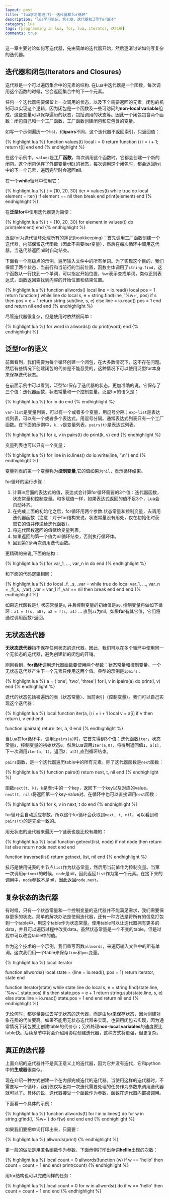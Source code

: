 ```yaml
---
layout: post
title: "lua学习笔记(7)--迭代器和for循环"
description: "lua学习笔记，第七章，迭代器和泛型for循环"
category: lua
tags: [programming in lua, for, lua, iterator, 迭代器]
comments: true
---
```


这一章主要讨论如何写迭代器，先由简单的迭代器开始，然后逐渐讨论如何写复杂的迭代器。

## 迭代器和闭包(Iterators and Closures)

迭代器是一个可以遍历集合中的元素的结构. 在Lua中迭代器是一个函数，每次调用这个函数的时候，它会返回集合中的下一个元素。

任何一个迭代器需要保留上一次调用的状态，以及下个需要返回的元素。闭包的机制可以实现这个逻辑，因为闭包是一个函数及一些可访问的**non-local variable**组成，这些变量可以保存遍历的状态，包括调用的状态等。因此一个闭包包含两个函数：闭包自己和一个工厂函数，工厂函数创建闭包和它包含的变量。

如写一个示例遍历一个list，和**ipairs**不同，这个迭代器不返回索引，只返回值：

{% highlight lua %}
function values(t)
    local i = 0
    return function () 
        i = i + 1;
        return t[i]
    end
end
{% endhighlight %}

<!-- more -->

在这个示例中，`values`是**工厂函数**，每次调用这个函数时，它都会创建一个新的闭包。这个闭包保存了外部变量`t`和`i`的状态，每次调用这个闭包时，都会返回list中的下一个元素，遍历完毕时会返回**nil**.

在一个**while**循环中使用它：

{% highlight lua %}
t = {10, 20, 30}
iter = values(t)
while true do
    local element = iter()
    if element == nil then break end
    print(element)
end
{% endhighlight %}

在**泛型for**中使用迭代器更为简便：

{% highlight lua %}
t = {10, 20, 30}
for element in values(t) do
    print(element)
end
{% endhighlight %}

泛型for为迭代循环处理所有的簿记(bookkeeping)：首先调用工厂函数创建一个迭代器，内部保留迭代函数（因此不需要iter变量），然后在每次循环中调用迭代器，当迭代器返回nil时自动结束。

下面看一个高级点的示例，遍历输入文件中的所有单词。为了实现这个目的，我们保留了两个状态，当前行和当前行的当前位置，函数主体调用了`string.find`，这个函数从一行找到一个单词，可以指定开始位置，`%w+`表示查找单词，类似正则表达式，函数返回查找到内容的开始位置和结束位置。

{% highlight lua %}
function allwords()
    local line = io.read()
    local pos = 1
    return function()
        while line do
            local s, e = string.find(line, '%w+', pos)
            if s then
                pos = e + 1
                return string.sub(line, s, e)
            else
                line  = io.read()
                pos = 1
            end
        end
        return nil
    end
end
{% endhighlight %}

尽管迭代器很复杂，但是使用时依然很简单：

{% highlight lua %}
for word in allwords() do
    print(word)
end
{% endhighlight %}

## 泛型for的语义

前面看到，我们需要为每个循环创建一个闭包，在大多数情况下，这不存在问题。然后有些情况下创建闭包的代价是不能忍受的，这种情况下可以使用泛型for本身来保存迭代状态。

在前面示例中可以看到，泛型for保存了迭代器的状态。更加准确的说，它保存了三个值：迭代器函数，状态常量和一个控制变量。泛型for的语义是：

{% highlight lua %}
for <var-list> in <exp-list> do
    <body>
end
{% endhighlight %}

`var-list`是变量列表，可以有一个或者多个变量，用逗号分隔；`exp-list`是表达式列表，可以有一个或者多个表达式，用逗号分隔。通常表达式列表只有一个工厂函数。在下面的示例中，`k, v`是变量列表，`pairs(t)`是表达式列表。

{% highlight lua %}
for k, v in pairs(t) do
    print(k, v)
end
{% endhighlight %}

变量列表也可以只有一个变量：

{% highlight lua %}
for line in io.lines() do
    io.write(line, "\n")
end
{% endhighlight %}

变量列表的第一个变量称为**控制变量**,它的值如果为`nil`，表示循环结束。

for循环的运行步骤：
1. 计算in后面的表达式的值，表达式会计算for循环需要的3个值：迭代器函数，状态常量和控制变量。和多赋值一样，如果表达式返回的值不足3个，Lua会自动补齐。 
2. 在完成上面的初始化之后，for循环用两个参数:状态常量和控制变量，去调用迭代器函数（注意：对于for结构来说，状态常量没有用处，仅在初始化时获取它的值并传递给迭代函数）。
3. 将迭代函数返回的值赋给变量列表。
4. 如果返回的第一个值为nil循环结束，否则执行循环体。
5. 回到第2步再次调用迭代函数。

更精确的来说,下面的结构：

{% highlight lua %}
for var_1, ..., var_n in <explist> do
    <block>
end
{% endhighlight %}

和下面的代码逻辑相同：

{% highlight lua %}
do
    local _f, _s, _var = <explist>
    while true do
        local var_1, ..., var_n = _f(_s, _var)
        _var = var_1
        if _var == nil then break end
        <block>
    end
end
{% endhighlight %}

如果迭代函数是`f`, 状态常量是`s`, 并且控制变量的初始值是`a0`, 控制变量将做如下循环：`a1 = f(s, a0)`，`a2 = f(s, a1)` ... 直到`ai`为nil，如果**for**有其它值，它们将通过调用函数`f`返回。

## 无状态迭代器

**无状态迭代器**指不保存任何状态的迭代器。因此，我们可以在多个循环中使用同一个无状态的迭代器，避免创建新的闭包的开销。

刚刚看到，**for循环**调用迭代器函数要使用两个参数：状态常量和控制变量。一个无状态迭代器产生下一个元素只使用这两个值。典型的示例是`ipairs`：

{% highlight lua %}
a = {'one', 'two', 'three'}
for i, v in ipairs(a) do
    print(i, v)
end
{% endhighlight %}

迭代的状态包括被遍历的表（状态常量）、当前索引（控制变量）。我们可以自己实现这个迭代器：

{% highlight lua %}
local function iter(a, i)
    i = i + 1
    local v = a[i]
    if v then
        return i, v
    end
end

function ipairs(a)
    return iter, a, 0
end
{% endhighlight %}

当Lua在for循环中，调用`ipairs(a)`时，它首先得到3个值：迭代函数`iter`，状态常量`a`，控制变量的初始状态`0`。然后Lua调用`iter(a,0)`，将得到返回值`1, a[1]`，下一次调用`iter(a, 1)`，返回`2, a[2]`,直到循环结束。

`pairs`函数，是一个迭代器遍历table中的所有元素。除了迭代器函数是`next`函数：

{% highlight lua %}
function pairs(t)
    return next, t, nil
end
{% endhighlight %}

函数`next(t, k)`，`k`是表`t`中的一个key，返回下一个key以及对应的value。`next(t, nil)`将返回第一个key-value对。在循环中也可以直接调用`next`函数：

{% highlight lua %}
for k, v in next, t do
    <loop body>
end
{% endhighlight %}

for循环会自动适应参数，所以这个for循环会获取到`next, t, nil`，可以看到和`pairs(t)`的是完全一致的。

用无状态的迭代器来遍历一个链表也是比较有趣的：

{% highlight lua %}
local function getnext(list, node)
    if not node then
        return list
    else
        return node.next
    end
end

function traverse(list)
    return getnext, list, nil
end
{% endhighlight %}

技巧是使用链表的主节点`list`作为状态常量，然后用当前值作为控制变量。当第一次调用`getnext`的时候，`node`是nil，因此返回`list`作为第一个元素。在接下来的调用中，`node`参数不是nil，因此返回`node.next`。

## 复杂状态的迭代器

有时候，只有一个状态常量和一个控制变量的迭代器并不能满足需求，我们需要保存更多的状态。简单的解决办法是使用迭代器，还有一种方法是将所有的信息打包到一个table中，用这个table作为状态常量。使用table可以让迭代器拥有更多的data，并且可以遍历过程中改变data。虽然状态常量是一个不变的table，但是过程中可以改变table中的值。

作为这个技术的一个示例，我们重写函数`allwords`，来遍历输入文件中的所有单词。这次我们用一个table来保存`line`和`pos`变量。

{% highlight lua %}
local iterator

function allwords()
    local state = {line = io.read(), pos = 1}
    return iterator, state
end

function iterator(state)
    while state.line do
        local s, e = string.find(state.line, '%w+', state.pos)
        if s then
            state.pos = e + 1
            return string.sub(state.line, s, e)
        else
            state.line = io.read()
            state.pos = 1
        end
    end
    return nil
end
{% endhighlight %}

无论何时，都尽量尝试去写无状态的迭代器，而是由for来保存状态，因为创建对象花费的代价要高。如果不能用无状态迭代器来实现，也要用闭包去实现，因为通常情况下闭包要比创建table的代价小；另外处理**non-local variables**的速度要比table快。后续章节中将会介绍用协程创建迭代器，这种方式将更强，但更复杂。

## 真正的迭代器

上面介绍的迭代器并不是真正意义上的迭代器，因为它并没有迭代，它和python中的**生成器**很类似。

现在介绍一种方式创建一个在内部完成迭代的迭代器。当使用这样的迭代器时，不需要写一个循环，我们仅仅写出每一次迭代需要处理的任务作为参数来调用迭代器就可以了。具体的说，迭代器接受一个函数作为参数，函数在迭代器内部被调用。

下面看一个具体的示例：

{% highlight lua %}
function allwords(f)
    for l in io.lines() do
        for w in string.gfind(l, '%w+') do
            f(w)
        end
    end
end
{% endhighlight %}

如果我们要把单词打印出来，只需要：

{% highlight lua %}
allwords(print)
{% endhighlight %}

更一般的做法是用匿名函数作为参数，下面示例打印出单词**helllo**出现的次数：

{% highlight lua %}
local count = 0
allwords(function (w)
    if w == 'hello' then count = count + 1 end
end)
print(count)
{% endhighlight %}

用for结构也可以完成同样的任务：

{% highlight lua %}
local count = 0
for w in allwords() do
    if w == 'hello' then count = count + 1 end
end
{% endhighlight %}
